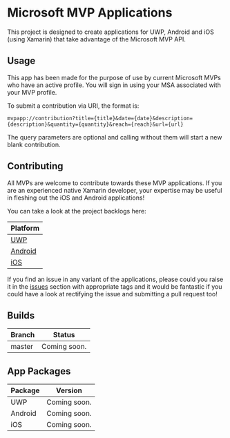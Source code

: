 Microsoft MVP Applications
===========

This project is designed to create applications for UWP, Android and iOS (using Xamarin) that take advantage of the Microsoft MVP API.  

## Usage
This app has been made for the purpose of use by current Microsoft MVPs who have an active profile. You will sign in using your MSA associated with your MVP profile.

To submit a contribution via URI, the format is:

```
mvpapp://contribution?title={title}&date={date}&description={description}&quantity={quantity}&reach={reach}&url={url}
```

The query parameters are optional and calling without them will start a new blank contribution.

## Contributing
All MVPs are welcome to contribute towards these MVP applications. If you are an experienced native Xamarin developer, your expertise may be useful in fleshing out the iOS and Android applications!

You can take a look at the project backlogs here:

| Platform |
| ------ |
| [UWP](https://github.com/jamesmcroft/MS-MVP-Apps/projects/1) |
| [Android](https://github.com/jamesmcroft/MS-MVP-Apps/projects/2) |
| [iOS](https://github.com/jamesmcroft/MS-MVP-Apps/projects/3) |

If you find an issue in any variant of the applications, please could you raise it in the [issues](https://github.com/jamesmcroft/mvp-api-app/issues) section with appropriate tags and it would be fantastic if you could have a look at rectifying the issue and submitting a pull request too!

## Builds

| Branch | Status |
| ------ | ------ |
| master | Coming soon. |

## App Packages

| Package | Version |
| ------ | ------ |
| UWP | Coming soon. |
| Android | Coming soon. |
| iOS | Coming soon. |

